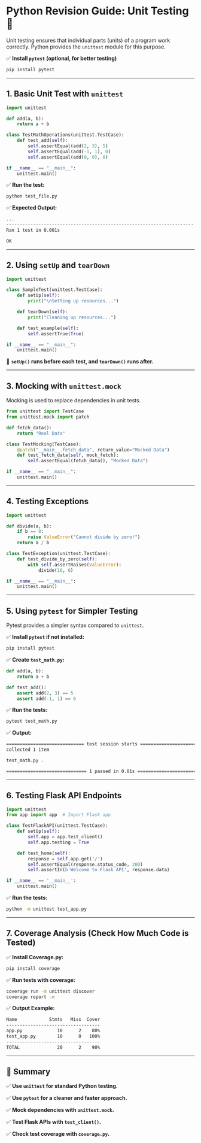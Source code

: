 # **Python Revision Guide: Unit Testing 🧪**

Unit testing ensures that individual parts (units) of a program work correctly. Python provides the `unittest` module for this purpose.

✅ **Install `pytest` (optional, for better testing)**

```bash
pip install pytest
```

---

## **1. Basic Unit Test with `unittest`**

```python
import unittest

def add(a, b):
    return a + b

class TestMathOperations(unittest.TestCase):
    def test_add(self):
        self.assertEqual(add(2, 3), 5)
        self.assertEqual(add(-1, 1), 0)
        self.assertEqual(add(0, 0), 0)

if __name__ == "__main__":
    unittest.main()
```

✅ **Run the test:**

```bash
python test_file.py
```

✅ **Expected Output:**

```bash
...
----------------------------------------------------------------------
Ran 1 test in 0.001s

OK
```

---

## **2. Using `setUp` and `tearDown`**

```python
import unittest

class SampleTest(unittest.TestCase):
    def setUp(self):
        print("\nSetting up resources...")

    def tearDown(self):
        print("Cleaning up resources...")

    def test_example(self):
        self.assertTrue(True)

if __name__ == "__main__":
    unittest.main()
```

🔹 **`setUp()` runs before each test, and `tearDown()` runs after.**

---

## **3. Mocking with `unittest.mock`**

Mocking is used to replace dependencies in unit tests.

```python
from unittest import TestCase
from unittest.mock import patch

def fetch_data():
    return "Real Data"

class TestMocking(TestCase):
    @patch("__main__.fetch_data", return_value="Mocked Data")
    def test_fetch_data(self, mock_fetch):
        self.assertEqual(fetch_data(), "Mocked Data")

if __name__ == "__main__":
    unittest.main()
```

---

## **4. Testing Exceptions**

```python
import unittest

def divide(a, b):
    if b == 0:
        raise ValueError("Cannot divide by zero!")
    return a / b

class TestException(unittest.TestCase):
    def test_divide_by_zero(self):
        with self.assertRaises(ValueError):
            divide(10, 0)

if __name__ == "__main__":
    unittest.main()
```

---

## **5. Using `pytest` for Simpler Testing**

Pytest provides a simpler syntax compared to `unittest`.

✅ **Install `pytest` if not installed:**

```bash
pip install pytest
```

✅ **Create `test_math.py`:**

```python
def add(a, b):
    return a + b

def test_add():
    assert add(2, 3) == 5
    assert add(-1, 1) == 0
```

✅ **Run the tests:**

```bash
pytest test_math.py
```

✅ **Output:**

```bash
============================= test session starts =============================
collected 1 item

test_math.py .                                                              [100%]

============================== 1 passed in 0.01s ==============================
```

---

## **6. Testing Flask API Endpoints**

```python
import unittest
from app import app  # Import Flask app

class TestFlaskAPI(unittest.TestCase):
    def setUp(self):
        self.app = app.test_client()
        self.app.testing = True

    def test_home(self):
        response = self.app.get('/')
        self.assertEqual(response.status_code, 200)
        self.assertIn(b'Welcome to Flask API', response.data)

if __name__ == '__main__':
    unittest.main()
```

✅ **Run the tests:**

```bash
python -m unittest test_app.py
```

---

## **7. Coverage Analysis (Check How Much Code is Tested)**

✅ **Install Coverage.py:**

```bash
pip install coverage
```

✅ **Run tests with coverage:**

```bash
coverage run -m unittest discover
coverage report -m
```

✅ **Output Example:**

```bash
Name            Stmts   Miss  Cover
-----------------------------------
app.py             10      2    80%
test_app.py        10      0   100%
-----------------------------------
TOTAL              20      2    90%
```

---

## **🚀 Summary**

✅ **Use `unittest` for standard Python testing.**

✅ **Use `pytest` for a cleaner and faster approach.**

✅ **Mock dependencies with `unittest.mock`.**

✅ **Test Flask APIs with `test_client()`.**

✅ **Check test coverage with `coverage.py`.**
